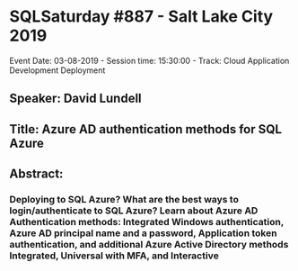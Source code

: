 # SQLSaturday #887 - Salt Lake City 2019
Event Date: 03-08-2019 - Session time: 15:30:00 - Track: Cloud Application Development  Deployment
## Speaker: David Lundell
## Title: Azure AD authentication methods for SQL Azure
## Abstract:
### Deploying to SQL Azure? What are the best ways to login/authenticate to SQL Azure? Learn about Azure AD Authentication methods: Integrated Windows authentication, Azure AD principal name and a password, Application token authentication, and additional Azure Active Directory methods  Integrated, Universal with MFA, and Interactive
